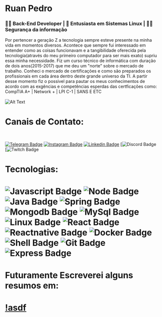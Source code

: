 # Ruan Pedro


<h3>👨‍💻 Back-End Developer | 🐧 Entusiasta em Sistemas Linux | 🕵️‍♂️ Segurança da informação</h3>  

Por pertencer a geração Z a tecnologia sempre esteve presente na minha vida em momentos diversos. Acontece que sempre fui interessado em entender como as coisas funcionavam e a tangibilidade oferecida pela tecnologia(através do meu primeiro computador para ser mais exato) supriu essa minha necessidade. Fiz um curso técnico de informática com duração de dois anos(2015-2017) que me deu um "norte" sobre o mercado de trabalho. Conheci o mercado de certificações e como são preparados os profissionais em cada área dentro deste grande universo da TI. A partir desse momento fiz o possivel para pautar os meus conhecimentos de acordo com as exgências e competências esperdas das certficações como: CompTIA A+ | Network + | LPI C-1 | SANS E ETC
<br><br>
![Alt Text](https://i.pinimg.com/originals/e4/26/70/e426702edf874b181aced1e2fa5c6cde.gif)


<h1>Canais de Contato:</h1>
<br>



[![Telegram Badge](https://img.shields.io/badge/Telegram-2CA5E0?style=for-the-badge&logo=telegram&logoColor=white&Link=https:t.me/schmidtpedro)](https://t.me/schmidtpedro)
[![Instagram Badge](https://img.shields.io/badge/Instagram-E4405F?style=for-the-badge&logo=instagram&logoColor=white&Link=https://instagram.com/dev_pedro)](https://instagram.com/dev_pedro)
[![Linkedin Badge](https://img.shields.io/badge/LinkedIn-0077B5?style=for-the-badge&logo=linkedin&logoColor=white&Link=https://www.linkedin.com/in/ruan-p-186968191/)](https://www.linkedin.com/in/ruan-p-186968191/)
[![Discord Badge](https://img.shields.io/badge/Discord-7289DA?style=for-the-badge&logo=discord&logoColor=white)
[![Twitch Badge](https://img.shields.io/badge/Twitch-9146FF?style=for-the-badge&logo=twitch&logoColor=white)



<h1>Tecnologias:<h1>
  
![Javascript Badge](https://img.shields.io/badge/JavaScript-F7DF1E?style=for-the-badge&logo=javascript&logoColor=black)
![Node Badge](https://img.shields.io/badge/Node.js-43853D?style=for-the-badge&logo=node.js&logoColor=white)
![Java Badge](https://img.shields.io/badge/Java-ED8B00?style=for-the-badge&logo=java&logoColor=white)
![Spring Badge](https://img.shields.io/badge/Spring-6DB33F?style=for-the-badge&logo=spring&logoColor=white)
![Mongodb Badge](https://img.shields.io/badge/MongoDB-4EA94B?style=for-the-badge&logo=mongodb&logoColor=white)
![MySql Badge](https://img.shields.io/badge/MySQL-00000F?style=for-the-badge&logo=mysql&logoColor=white)
![Linux Badge](https://img.shields.io/badge/Linux-FCC624?style=for-the-badge&logo=linux&logoColor=black)
![React Badge](https://img.shields.io/badge/React-20232A?style=for-the-badge&logo=react&logoColor=61DAFB)
![Reactnative Badge](https://img.shields.io/badge/React_Native-20232A?style=for-the-badge&logo=react&logoColor=61DAFB)
![Docker Badge](https://img.shields.io/badge/Docker-2CA5E0?style=for-the-badge&logo=docker&logoColor=white)
![Shell Badge](https://img.shields.io/badge/Shell_Script-121011?style=for-the-badge&logo=gnu-bash&logoColor=white)
![Git Badge](https://img.shields.io/badge/Git-F05032?style=for-the-badge&logo=git&logoColor=white)
![Express Badge](https://img.shields.io/badge/Express.js-000000?style=for-the-badge&logo=express&logoColor=white)
<br>
<h1>Futuramente Escreverei alguns resumos em:<h1>
  
  [!asdf](https://img.shields.io/badge/dev.to-0A0A0A?style=for-the-badge&logo=dev.to&logoColor=white)
  




